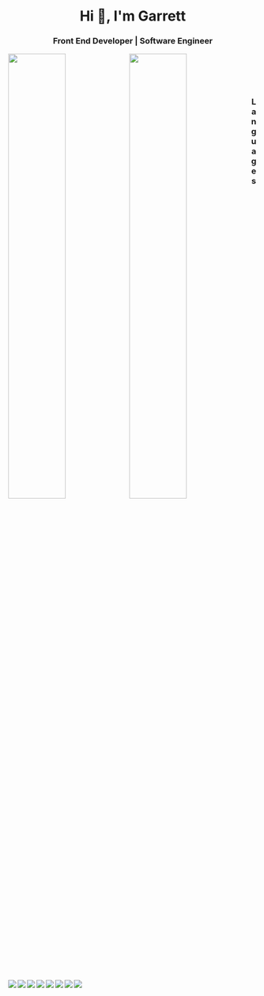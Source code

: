 <h1 align="center">Hi 👋, I'm Garrett</h1>
<h3 align="center">Front End Developer | Software Engineer</h3>

<img align="left" width="48%" src="https://github-readme-stats.vercel.app/api?username=arxci&show_icons=true&theme=radical" />

<img align="left" width="48%" src="https://github-readme-stats.vercel.app/api/top-langs/?username=arxci&layout=compact" />

<pre>




</pre>

<h3 align="center">Languages</h3>

<img align="left" src="https://img.shields.io/badge/jquery-%230769AD.svg?style=for-the-badge&logo=jquery&logoColor=white" />
<img align="left" src="https://img.shields.io/badge/MUI-%230081CB.svg?style=for-the-badge&logo=mui&logoColor=white" />
<img align="left" src="https://img.shields.io/badge/SASS-hotpink.svg?style=for-the-badge&logo=SASS&logoColor=white" />
<img align="left" src="https://img.shields.io/badge/css3-%231572B6.svg?style=for-the-badge&logo=css3&logoColor=white" />
<img align="left" src="https://img.shields.io/badge/html5-%23E34F26.svg?style=for-the-badge&logo=html5&logoColor=white" />
<img align="left" src="https://img.shields.io/badge/java-%23ED8B00.svg?style=for-the-badge&logo=java&logoColor=white" />
<img align="left" src="https://img.shields.io/badge/javascript-%23323330.svg?style=for-the-badge&logo=javascript&logoColor=%23F7DF1E" />
<img align="left" src="https://img.shields.io/badge/python-3670A0?style=for-the-badge&logo=python&logoColor=ffdd54" />

